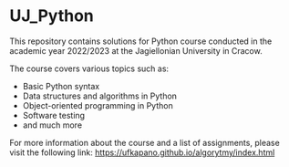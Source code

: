 # UJ_Python

This repository contains solutions for Python course conducted in the academic year 2022/2023 at the Jagiellonian University in Cracow.

The course covers various topics such as:

- Basic Python syntax
- Data structures and algorithms in Python
- Object-oriented programming in Python
- Software testing
- and much more

For more information about the course and a list of assignments, please visit the following link: https://ufkapano.github.io/algorytmy/index.html
